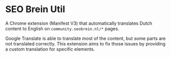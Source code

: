 # SEO Brein Util

A Chrome extension (Manifest V3) that automatically translates Dutch content to English on `community.seobrein.nl/*` pages.

Google Translate is able to translate most of the content, but some parts are not translated correctly. This extension aims to fix those issues by providing a custom translation for specific elements.
